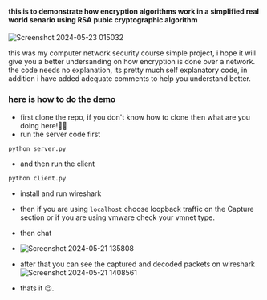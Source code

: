 #### this is to demonstrate how encryption algorithms work in a simplified real world senario using RSA pubic cryptographic algorithm 

![Screenshot 2024-05-23 015032](https://github.com/HenokNegatu/RSADemo/assets/104715644/ce0c00d9-e1e4-4ef0-bd5a-fae248cc7495)

this was my computer network security course simple project, i hope it will give you a better undersanding on how encryption is done over a network. 
the code needs no explanation, its pretty much self explanatory code, in addition i have added adequate comments to help you understand better.

### here is how to do the demo
- first clone the repo, if you don't know how to clone then what are you doing here!🤨🤔 
- run the server code first
```
python server.py
```
- and then run the client
```
python client.py
```
- install and run wireshark 
- then if you are using ```localhost``` choose loopback traffic on the Capture section or if you are using vmware check your vmnet type.
- then chat
- ![Screenshot 2024-05-21 135808](https://github.com/HenokNegatu/RSADemo/assets/104715644/f067284f-e61d-44f4-b93f-3681d55e97e2)

- after that you can see the captured and decoded packets on wireshark
![Screenshot 2024-05-21 1408561](https://github.com/HenokNegatu/RSADemo/assets/104715644/851462db-e605-42a1-9471-17028331f963)
- thats it 😉.
